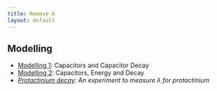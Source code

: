 ```yaml
---
title: Remove A
layout: default
---
```

## Modelling
* [Modelling 1](modelling-1.html): Capacitors and Capacitor Decay
* [Modelling 2](modelling-2.html): Capacitors, Energy and Decay
* *[Protactinium decay](protactinium-decay.pdf): An experiment to measure &lambda; for protactinium*
